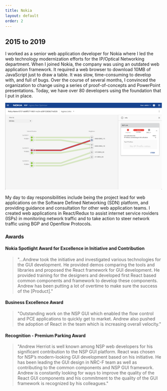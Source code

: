 ```yaml
---
title: Nokia
layout: default
order: 2
---
```


## 2015 to 2019

I worked as a senior web application developer for Nokia where I led the web technology modernization efforts for the IP/Optical Networking department. When I joined Nokia, the company was using an outdated web application framework. It required a web browser to download 10MB of JavaScript just to draw a table. It was slow, time-consuming to develop with, and full of bugs. Over the course of several months, I convinced the organization to change using a series of proof-of-concepts and PowerPoint presentations. Today, we have over 80 developers using the foundation that I put in place.

![Nokia Logo](/static/nrcf-screenshot-1.png)

My day to day responsibilities include being the project lead for web applications on the Software Defined Networking (SDN) platform, and providing guidance and consultation for other web application teams. I created web applications in React/Redux to assist internet service roviders (ISPs) in monitoring network traffic and to take action to steer network traffic using BGP and Openflow Protocols.

### Awards

#### Nokia Spotlight Award for Excellence in Initiative and Contribution

> "...Andrew took the initiative and investigated various technologies for the GUI development. He provided demos comparing the tools and libraries and proposed the React framework for GUI development. He provided training for the designers and developed first React based common components and framework to develop these components. Andrew has been putting a lot of overtime to make sure the success of the [Product]."

#### Business Excellence Award

> "Outstanding work on the NSP GUI which enabled the flow control and PCE applications to quickly get to market. Andrew also pushed the adoption of React in the team which is increasing overall velocity."

#### Recognition - Premium Parking Award

> "Andrew Herriot is well known among NSP web developers for his significant contribution to the NSP GUI platform. React was chosen for NSP’s modern-looking GUI development based on his initiative. He has been leading the GUI design in NRC-F team as well as contributing to the common components and NSP GUI framework. Andrew is constantly looking for ways to improve the quality of the React GUI components and his commitment to the quality of the GUI framework is recognized by his colleagues."
